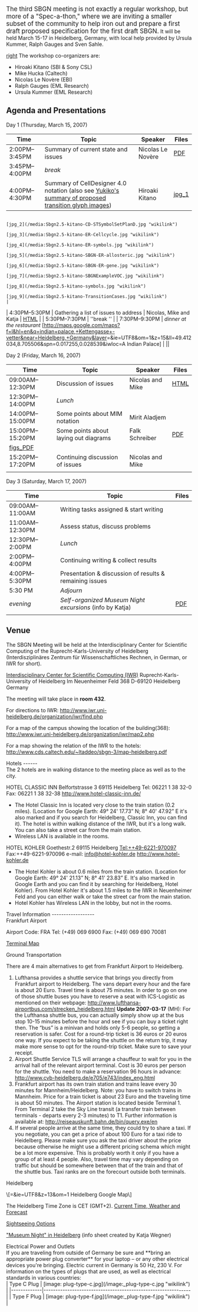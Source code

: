 <big>The third SBGN meeting is not exactly a regular workshop, but more of a "Spec-a-thon," where we are inviting a smaller subset of the community to help iron out and prepare a first draft proposed specification for the first draft SBGN.</big> It will be held March 15-17 in Heidelberg, Germany, with local help provided by Ursula Kummer, Ralph Gauges and Sven Sahle.

[right](/image:_Sbgn2.5.jpg "wikilink") The workshop co-organizers are:

-   Hiroaki Kitano (SBI & Sony CSL)
-   Mike Hucka (Caltech)
-   Nicolas Le Novère (EBI)
-   Ralph Gauges (EML Research)
-   Ursula Kummer (EML Research)

Agenda and Presentations
------------------------

<span class="subhead4">Day 1 (Thursday, March 15, 2007)</span>

| Time          | Topic                                                                                                                                                                                                                           | Speaker                 | Files                                                                 |
|---------------|---------------------------------------------------------------------------------------------------------------------------------------------------------------------------------------------------------------------------------|-------------------------|-----------------------------------------------------------------------|
| 2:00PM–3:45PM | Summary of current state and issues                                                                                                                                                                                             | Nicolas Le Novère       | [PDF](/media:Sbgn2.5-LeNovereSBGN-issues-sum.pdf "wikilink")          |
| 3:45PM–4:00PM | *break*                                                                                                                                                                                                                         |
| 4:00PM–4:30PM | Summary of CellDesigner 4.0 notation (also see [Yukiko's summary of proposed transition glyph images](http://systems-biology.org/~myukiko/sbgn/doku.php?id=spec:transition))                                                    | Hiroaki Kitano          | [jpg_1](/media:Sbgn2.5-kitano-CD-StateTransitionExam.jpg "wikilink")
                                                                                                                                                                                                                                                                             [jpg_2](/media:Sbgn2.5-kitano-CD-STSymbolSetPlanD.jpg "wikilink")
                                                                                                                                                                                                                                                                             [jpg_3](/media:Sbgn2.5-kitano-ER-Cellcycle.jpg "wikilink")
                                                                                                                                                                                                                                                                             [jpg_4](/media:Sbgn2.5-kitano-ER-symbols.jpg "wikilink")
                                                                                                                                                                                                                                                                             [jpg_5](/media:Sbgn2.5-kitano-SBGN-ER-allosteric.jpg "wikilink")
                                                                                                                                                                                                                                                                             [jpg_6](/media:Sbgn2.5-kitano-SBGN-ER-gene.jpg "wikilink")
                                                                                                                                                                                                                                                                             [jpg_7](/media:Sbgn2.5-kitano-SBGNExampleVOC.jpg "wikilink")
                                                                                                                                                                                                                                                                             [jpg_8](/media:Sbgn2.5-kitano-symbols.jpg "wikilink")
                                                                                                                                                                                                                                                                             [jpg_9](/media:Sbgn2.5-kitano-TransitionCases.jpg "wikilink")         |
| 4:30PM–5:30PM | Gathering a list of issues to address                                                                                                                                                                                           | Nicolas, Mike and Katja | [HTML](/Events/SBGN_2.5/First_Day_Issues "wikilink")                  |
| 5:30PM–7:30PM | ''break ''                                                                                                                                                                                                                      |
| 7:30PM–9:30PM | *dinner at the restaurant* \[<http://maps.google.com/maps?f=l&hl=en&q=indian+palace,+Kettengasse+-vetter&near=Heidelberg,+Germany&layer>=&ie=UTF8&om=1&z=15&ll=49.412034,8.705506&spn=0.017255,0.028539&iwloc=A Indian Palace\] |
||

<span class="subhead4">Day 2 (Friday, March 16, 2007)</span>

| Time            | Topic                                 | Speaker          | Files                                                            |
|-----------------|---------------------------------------|------------------|------------------------------------------------------------------|
| 09:00AM–12:30PM | Discussion of issues                  | Nicolas and Mike | [HTML](/Events/SBGN_2.5/Discussion_of_Issues "wikilink")         |
| 12:30PM–14:00PM | *Lunch*                               |
| 14:00PM–15:00PM | Some points about MIM notation        | Mirit Aladjem    | [](/ "wikilink")                                                 |
| 15:00PM–15:20PM | Some points about laying out diagrams | Falk Schreiber   | [PDF](/media:Sbgn2.5-Schreiber-layout.pdf "wikilink")
                                                                              [figs_PDF](/media:Sbgn2.5-Schreiber-layout-figs.pdf "wikilink")  |
| 15:20PM–17:20PM | Continuing discussion of issues       | Nicolas and Mike |                                                                  |
||

<span class="subhead4">Day 3 (Saturday, March 17, 2007)</span>

| Time            | Topic                                                    | Files                                                           |
|-----------------|----------------------------------------------------------|-----------------------------------------------------------------|
| 09:00AM–11:00AM | Writing tasks assigned & start writing                   |                                                                 |
| 11:00AM–12:30PM | Assess status, discuss problems                          |                                                                 |
| 12:30PM–2:00PM  | *Lunch*                                                  |
| 2:00PM–4:00PM   | Continuing writing & collect results                     |                                                                 |
| 4:00PM–5:30PM   | Presentation & discussion of results & remaining issues  |                                                                 |
| 5:30 PM         | *Adjourn*                                                |
| *evening*       | *Self-organized Museum Night excursions* (info by Katja) | [PDF](/media:_Sbgn2.5-heidelberg-saturday-night.pdf "wikilink") |
||

Venue
-----

<div class="leftindent with-border">
The SBGN Meeting will be held at the Interdisciplinary Center for Scientific Computing of the Ruprecht-Karls-University of Heidelberg (Interdisziplinäres Zentrum für Wissenschaftliches Rechnen, in German, or IWR for short).

[Interdisciplinary Center for Scientific Computing (IWR)](http://www.iwr.uni-heidelberg.de/) Ruprecht-Karls-University of Heidelberg Im Neuenheimer Feld 368 D-69120 Heidelberg Germany

The meeting will take place in **room 432**.

For directions to IWR: [<http://www.iwr.uni-heidelberg.de/organization/iwr/find.php>](http://www.iwr.uni-heidelberg.de/organization/iwr/find.php)

For a map of the campus showing the location of the building(368): [<http://www.iwr.uni-heidelberg.de/organization/iwr/map2.php>](http://www.iwr.uni-heidelberg.de/organization/iwr/map2.php)

For a map showing the relation of the IWR to the hotels: [<http://www.cds.caltech.edu/~ltaddeo/sbgn-3/map-heidelberg.pdf>](http://www.cds.caltech.edu/~ltaddeo/sbgn-3/map-heidelberg.pdf)

</div>
Hotels
------

<div class="leftindent with-border">
The 2 hotels are in walking distance to the meeting place as well as to the city.

HOTEL CLASSIC INN Belfortstrasse 3 69115 Heidelberg Tel: 06221 1 38 32-0 Fax: 06221 1 38 32-38 [<http://www.hotel-classic-inn.de/>](http://www.hotel-classic-inn.de)

-   The Hotel Classic Inn is located very close to the train station (0.2 miles). (Location for Google Earth: 49° 24' 17.73” N; 8° 40' 47.92” E it's also marked and if you search for Heidelberg, Classic Inn, you can find it). The hotel is within walking distance of the IWR, but it's a long walk. You can also take a street car from the main station.
-   Wireless LAN is available in the rooms.

HOTEL KOHLER Goethestr.2 69115 Heidelberg <Tel:++49-6221-970097> Fax:++49-6221-970096 e-mail: info@hotel-kohler.de [<http://www.hotel-kohler.de>](http://www.hotel-kohler.de)

-   The Hotel Kohler is about 0.6 miles from the train station. (Location for Google Earth: 49° 24' 21.13” N; 8° 41' 23.83” E. It's also marked in Google Earth and you can find it by searching for Heidelberg, Hotel Kohler). From Hotel Kohler it's about 1.5 miles to the IWR in Neuenheimer Feld and you can either walk or take the street car from the main station.
-   Hotel Kohler has Wireless LAN in the lobby, but not in the rooms.

</div>
Travel Information
------------------

<div class="leftindent with-border">
<span class="subhead3">Frankfurt Airport</span>

Airport Code: FRA Tel: (+49) 069 6900 Fax: (+49) 069 690 70081

[Terminal Map](http://www.airportcity-frankfurt.com/cms/default/rubrik/13/13174.roadmap.htm)

<span class="subhead3">Ground Transportation</span>

There are 4 main alternatives to get from Frankfurt Airport to Heidelberg.

1.  Lufthansa provides a shuttle service that brings you directly from Frankfurt airport to Heidelberg. The vans depart every hour and the fare is about 20 Euro. Travel time is about 75 minutes. In order to go on one of those shuttle buses you have to reserve a seat with ICS-Logistic as mentioned on their webpage: [<http://www.lufthansa-airportbus.com/strecken_heidelberg.html>](http://www.lufthansa-airportbus.com/strecken_heidelberg.html)
    **Update 2007-03-17** (MH): For the Lufthansa shuttle bus, you can actually simply show up at the bus stop 10-15 minutes before the hour and see if you can buy a ticket right then. The “bus” is a minivan and holds only 5-6 people, so getting a reservation is safer. Cost for a round-trip ticket is 36 euros or 20 euros one way. If you expect to be taking the shuttle on the return trip, it may make more sense to opt for the round-trip ticket. Make sure to save your receipt.
2.  Airport Shuttle Service TLS will arrange a chauffeur to wait for you in the arrival hall of the relevant airport terminal. Cost is 30 euros per person for the shuttle. You need to make a reservation 96 hours in advance: [<http://www.cvb-heidelberg.de/e705/e743/index_eng.html>](http://www.cvb-heidelberg.de/e705/e743/index_eng.html)
3.  Frankfurt airport has its own train station and trains leave every 30 minutes for Mannheim/Heidelberg. Note: you have to switch trains in Mannheim. Price for a train ticket is about 23 Euro and the traveling time is about 50 minutes. The Airport station is located beside Terminal 1. From Terminal 2 take the Sky Line transit (a transfer train between terminals - departs every 2-3 minutes) to T1. Further information is available at: [<http://reiseauskunft.bahn.de/bin/query.exe/en>](http://reiseauskunft.bahn.de/bin/query.exe/en)
4.  If several people arrive at the same time, they could try to share a taxi. If you negotiate, you can get a price of about 100 Euro for a taxi ride to Heidelberg. Please make sure you ask the taxi driver about the price because otherwise he might use a different pricing schema which might be a lot more expensive. This is probably worth it only if you have a group of at least 4 people. Also, travel time may vary depending on traffic but should be somewhere between that of the train and that of the shuttle bus. Taxi ranks are on the forecourt outside both terminals.

<span class="subhead3">Heidelberg</span>

<div class="leftindent-small">
\[<http://maps.google.com/maps?f=q&hl=en&q=reuprech-karl+universitat+heidelberg&sll=49.41008,8.681946&sspn=0.035462,0.099478&layer>=&ie=UTF8&z=13&om=1 Heidelberg Google Map\]

The Heidelberg Time Zone is CET (GMT+2). [Current Time, Weather and Forecast](http://www.timeanddate.com/worldclock/results.html?query=heidelberg)

[Sightseeing Options](http://www.e-heidelberg.com/attractions/attractions.html)

["Museum Night" in Heidelberg](/media:Sbgn2.5-heidelberg-saturday-night.pdf "wikilink") (info sheet created by Katja Wegner)

</div>
<span class="subhead3">Electrical Power and Outlets</span>

<div class="leftindent-small">
If you are traveling from outside of Germany be sure and **bring an appropriate power plug converter** for your laptop – or any other electrical devices you're bringing. Electric current in Germany is 50 Hz, 230 V. For information on the types of plugs that are used, as well as electrical standards in various countries:

<html>
<a href="http://users.pandora.be/worldstandards/electricity.htm"><http://users.pandora.be/worldstandards/electricity.htm></a>

</html>
</div>
| Type C Plug | [image: plug-type-c.jpg](/image:_plug-type-c.jpg "wikilink") |
|-------------|--------------------------------------------------------------|
| Type F Plug | [image: plug-type-f.jpg](/image:_plug-type-f.jpg "wikilink") |

</div>
